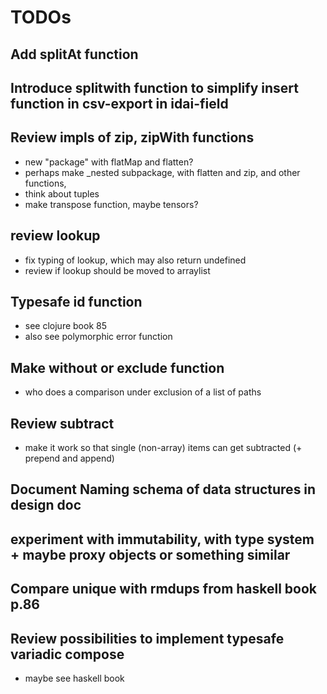 # TODOs

## Add splitAt function

## Introduce splitwith function to simplify insert function in csv-export in idai-field

## Review impls of zip, zipWith functions

* new "package" with flatMap and flatten?
* perhaps make _nested subpackage, with flatten and zip, and other functions, 
* think about tuples
* make transpose function, maybe tensors?

## review lookup

* fix typing of lookup, which may also return undefined
* review if lookup should be moved to arraylist

## Typesafe id function 

* see clojure book 85
* also see polymorphic error function

## Make without or exclude function

* who does a comparison under exclusion of a list of paths

## Review subtract

* make it work so that single (non-array) items can get subtracted (+ prepend and append)

## Document Naming schema of data structures in design doc

## experiment with immutability, with type system + maybe proxy objects or something similar

## Compare unique with rmdups from haskell book p.86

## Review possibilities to implement typesafe variadic compose

* maybe see haskell book


